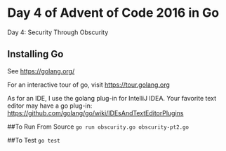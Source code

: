 # Day 4 of Advent of Code 2016 in Go
Day 4: Security Through Obscurity 
## Installing Go
See https://golang.org/

For an interactive tour of go, visit https://tour.golang.org

As for an IDE, I use the golang plug-in for IntelliJ IDEA.
Your favorite text editor may have a go plug-in:
https://github.com/golang/go/wiki/IDEsAndTextEditorPlugins

##To Run From Source
`go run obscurity.go obscurity-pt2.go`

##To Test
`go test`
